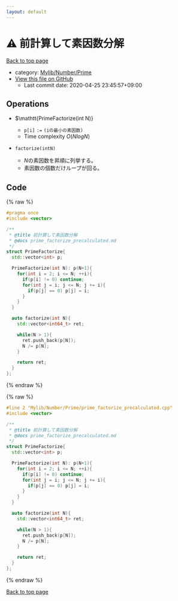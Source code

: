 ```yaml
---
layout: default
---
```


<!-- mathjax config similar to math.stackexchange -->
<script type="text/javascript" async
  src="https://cdnjs.cloudflare.com/ajax/libs/mathjax/2.7.5/MathJax.js?config=TeX-MML-AM_CHTML">
</script>
<script type="text/x-mathjax-config">
  MathJax.Hub.Config({
    TeX: { equationNumbers: { autoNumber: "AMS" }},
    tex2jax: {
      inlineMath: [ ['$','$'] ],
      processEscapes: true
    },
    "HTML-CSS": { matchFontHeight: false },
    displayAlign: "left",
    displayIndent: "2em"
  });
</script>

<script type="text/javascript" src="https://cdnjs.cloudflare.com/ajax/libs/jquery/3.4.1/jquery.min.js"></script>
<script src="https://cdn.jsdelivr.net/npm/jquery-balloon-js@1.1.2/jquery.balloon.min.js" integrity="sha256-ZEYs9VrgAeNuPvs15E39OsyOJaIkXEEt10fzxJ20+2I=" crossorigin="anonymous"></script>
<script type="text/javascript" src="../../../../assets/js/copy-button.js"></script>
<link rel="stylesheet" href="../../../../assets/css/copy-button.css" />


# :warning: 前計算して素因数分解

<a href="../../../../index.html">Back to top page</a>

* category: <a href="../../../../index.html#26f1f261bc4e83492156752f5caf0111">Mylib/Number/Prime</a>
* <a href="{{ site.github.repository_url }}/blob/master/Mylib/Number/Prime/prime_factorize_precalculated.cpp">View this file on GitHub</a>
    - Last commit date: 2020-04-25 23:45:57+09:00




## Operations

- $\mathtt{PrimeFactorize(int N)}
  + $\mathtt{p[i] := (iの最小の素因数)}$
  + Time complexity $O(N log N)$

- $\mathtt{factorize(int N)}$
  + $N$の素因数を昇順に列挙する。
  + 素因数の個数だけループが回る。


## Code

<a id="unbundled"></a>
{% raw %}
```cpp
#pragma once
#include <vector>

/**
 * @title 前計算して素因数分解
 * @docs prime_factorize_precalculated.md
 */
struct PrimeFactorize{
  std::vector<int> p;

  PrimeFactorize(int N): p(N+1){
    for(int i = 2; i <= N; ++i){
      if(p[i] != 0) continue;
      for(int j = i; j <= N; j += i){
        if(p[j] == 0) p[j] = i;
      }
    }
  }

  auto factorize(int N){
    std::vector<int64_t> ret;

    while(N > 1){
      ret.push_back(p[N]);
      N /= p[N];
    }

    return ret;
  }
};

```
{% endraw %}

<a id="bundled"></a>
{% raw %}
```cpp
#line 2 "Mylib/Number/Prime/prime_factorize_precalculated.cpp"
#include <vector>

/**
 * @title 前計算して素因数分解
 * @docs prime_factorize_precalculated.md
 */
struct PrimeFactorize{
  std::vector<int> p;

  PrimeFactorize(int N): p(N+1){
    for(int i = 2; i <= N; ++i){
      if(p[i] != 0) continue;
      for(int j = i; j <= N; j += i){
        if(p[j] == 0) p[j] = i;
      }
    }
  }

  auto factorize(int N){
    std::vector<int64_t> ret;

    while(N > 1){
      ret.push_back(p[N]);
      N /= p[N];
    }

    return ret;
  }
};

```
{% endraw %}

<a href="../../../../index.html">Back to top page</a>

